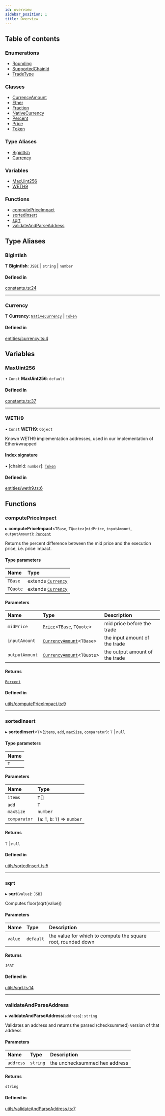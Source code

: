 ```yaml
---
id: overview
sidebar_position: 1
title: Overview
---
```


## Table of contents

### Enumerations

- [Rounding](enums/Rounding.md)
- [SupportedChainId](enums/SupportedChainId.md)
- [TradeType](enums/TradeType.md)

### Classes

- [CurrencyAmount](classes/CurrencyAmount.md)
- [Ether](classes/Ether.md)
- [Fraction](classes/Fraction.md)
- [NativeCurrency](classes/NativeCurrency.md)
- [Percent](classes/Percent.md)
- [Price](classes/Price.md)
- [Token](classes/Token.md)

### Type Aliases

- [BigintIsh](modules.md#bigintish)
- [Currency](modules.md#currency)

### Variables

- [MaxUint256](modules.md#maxuint256)
- [WETH9](modules.md#weth9)

### Functions

- [computePriceImpact](modules.md#computepriceimpact)
- [sortedInsert](modules.md#sortedinsert)
- [sqrt](modules.md#sqrt)
- [validateAndParseAddress](modules.md#validateandparseaddress)

## Type Aliases

### BigintIsh

Ƭ **BigintIsh**: `JSBI` \| `string` \| `number`

#### Defined in

[constants.ts:24](https://github.com/Uniswap/sdk-core/blob/9997e88/src/constants.ts#L24)

___

### Currency

Ƭ **Currency**: [`NativeCurrency`](classes/NativeCurrency.md) \| [`Token`](classes/Token.md)

#### Defined in

[entities/currency.ts:4](https://github.com/Uniswap/sdk-core/blob/9997e88/src/entities/currency.ts#L4)

## Variables

### MaxUint256

• `Const` **MaxUint256**: `default`

#### Defined in

[constants.ts:37](https://github.com/Uniswap/sdk-core/blob/9997e88/src/constants.ts#L37)

___

### WETH9

• `Const` **WETH9**: `Object`

Known WETH9 implementation addresses, used in our implementation of Ether#wrapped

#### Index signature

▪ [chainId: `number`]: [`Token`](classes/Token.md)

#### Defined in

[entities/weth9.ts:6](https://github.com/Uniswap/sdk-core/blob/9997e88/src/entities/weth9.ts#L6)

## Functions

### computePriceImpact

▸ **computePriceImpact**<`TBase`, `TQuote`\>(`midPrice`, `inputAmount`, `outputAmount`): [`Percent`](classes/Percent.md)

Returns the percent difference between the mid price and the execution price, i.e. price impact.

#### Type parameters

| Name | Type |
| :------ | :------ |
| `TBase` | extends [`Currency`](modules.md#currency) |
| `TQuote` | extends [`Currency`](modules.md#currency) |

#### Parameters

| Name | Type | Description |
| :------ | :------ | :------ |
| `midPrice` | [`Price`](classes/Price.md)<`TBase`, `TQuote`\> | mid price before the trade |
| `inputAmount` | [`CurrencyAmount`](classes/CurrencyAmount.md)<`TBase`\> | the input amount of the trade |
| `outputAmount` | [`CurrencyAmount`](classes/CurrencyAmount.md)<`TQuote`\> | the output amount of the trade |

#### Returns

[`Percent`](classes/Percent.md)

#### Defined in

[utils/computePriceImpact.ts:9](https://github.com/Uniswap/sdk-core/blob/9997e88/src/utils/computePriceImpact.ts#L9)

___

### sortedInsert

▸ **sortedInsert**<`T`\>(`items`, `add`, `maxSize`, `comparator`): `T` \| ``null``

#### Type parameters

| Name |
| :------ |
| `T` |

#### Parameters

| Name | Type |
| :------ | :------ |
| `items` | `T`[] |
| `add` | `T` |
| `maxSize` | `number` |
| `comparator` | (`a`: `T`, `b`: `T`) => `number` |

#### Returns

`T` \| ``null``

#### Defined in

[utils/sortedInsert.ts:5](https://github.com/Uniswap/sdk-core/blob/9997e88/src/utils/sortedInsert.ts#L5)

___

### sqrt

▸ **sqrt**(`value`): `JSBI`

Computes floor(sqrt(value))

#### Parameters

| Name | Type | Description |
| :------ | :------ | :------ |
| `value` | `default` | the value for which to compute the square root, rounded down |

#### Returns

`JSBI`

#### Defined in

[utils/sqrt.ts:14](https://github.com/Uniswap/sdk-core/blob/9997e88/src/utils/sqrt.ts#L14)

___

### validateAndParseAddress

▸ **validateAndParseAddress**(`address`): `string`

Validates an address and returns the parsed (checksummed) version of that address

#### Parameters

| Name | Type | Description |
| :------ | :------ | :------ |
| `address` | `string` | the unchecksummed hex address |

#### Returns

`string`

#### Defined in

[utils/validateAndParseAddress.ts:7](https://github.com/Uniswap/sdk-core/blob/9997e88/src/utils/validateAndParseAddress.ts#L7)

